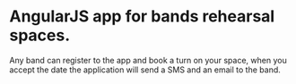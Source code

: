 # AngularJS app for bands rehearsal spaces.

Any band can register to the app and book a turn on your space, when you accept the date the application will send a SMS and an email to the band.
